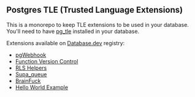 ## Postgres TLE (Trusted Language Extensions)

This is a monorepo to keep TLE extensions to be used in your database. You'll need to have [pg_tle](https://github.com/aws/pg_tle) installed in your database.

Extensions available on [Database.dev](https://database.dev/mansueli) registry:

- [pgWebhook](https://github.com/mansueli/tle/tree/master/pgwebhook)
- [Function Version Control](https://github.com/mansueli/tle/tree/master/function_vc)
- [RLS Helpers](https://github.com/mansueli/tle/tree/master/rls_helpers)
- [Supa_queue](https://github.com/mansueli/supa_queue)
- [BrainFuck](https://github.com/mansueli/tle/tree/master/brainfuck)
- [Hello World Example](https://github.com/mansueli/tle/tree/master/hello_world)

